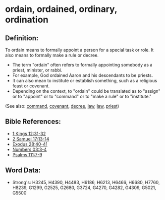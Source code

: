 # ordain, ordained, ordinary, ordination #

## Definition: ##

To ordain means to formally appoint a person for a special task or role. It also means to formally make a rule or decree.

* The term "ordain" often refers to formally appointing somebody as a priest, minister, or rabbi.
* For example, God ordained Aaron and his descendants to be priests.
* It can also mean to institute or establish something, such as a religious feast or covenant.
* Depending on the context, to "ordain" could be translated as to "assign" or to "appoint" or to "command" or to "make a rule" or to "institute."

(See also: [command](../kt/command.md), [covenant](../kt/covenant.md), [decree](../other/decree.md), [law](../other/law.md), [law](../kt/lawofmoses.md), [priest](../kt/priest.md))

## Bible References: ##

* [1 Kings 12:31-32](rc://en/tn/help/1ki/12/31)
* [2 Samuel 17:13-14](rc://en/tn/help/2sa/17/13)
* [Exodus 28:40-41](rc://en/tn/help/exo/28/40)
* [Numbers 03:3-4](rc://en/tn/help/num/03/03)
* [Psalms 111:7-9](rc://en/tn/help/psa/111/007)

## Word Data: ##

* Strong's: H3245, H4390, H4483, H6186, H6213, H6466, H6680, H7760, H8239, G1299, G2525, G2680, G3724, G4270, G4282, G4309, G5021, G5500
